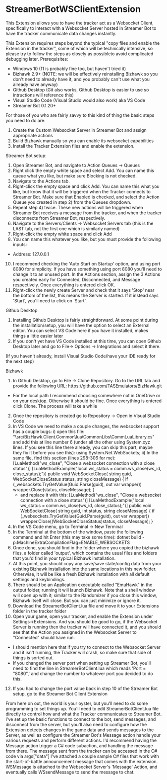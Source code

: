 # StreamerBotWSClientExtension
This Extension allows you to have the tracker act as a Websocket Client, specifically to interact with a Websocket Server hosted in Streamer Bot to have the tracker communicate data changes instantly.

This Extension requires steps beyond the typical "copy files and enable the Extension in the tracker", some of which will be technically intensive, so please try to follow the steps as closely as possibleto avoid complicated debugging later.
Prerequisites:
- Windows 10 (11 is probably fine too, but haven't tried it)
- Bizhawk 2.9+ (NOTE: we will be effectively reinstalling Bizhawk so you don't need to already have it, and you probably can't use what you already have anyway)
- Github Desktop (Git also works, Github Desktop is easier to use so intructions will reference this)
- Visual Studio Code (Visual Studio would also work) aka VS Code
- Streamer Bot 0.1.20+

For those of you who are fairly savvy to this kind of thing the basic steps you need to do are:
1) Create the Custom Websocket Server in Streamer Bot and assign appropriate actions
2) Build Bizhawk manually so you can enable its websocket capabilities
3) Install the Tracker Extension files and enable the extension.

Streamer Bot setup:
1) Open Streamer Bot, and navigate to Action Queues -> Queues
2) Right click the empty white space and select Add. You can name this queue what you like, but make sure Blocking is not checked.
3) Navigate to the Actions tab.
4) Right-click the empty space and click Add. You can name this what you like, but know that it will be triggered when the Tracker connects to Streamer Bot. Make sure that Enabled is checked, and select the Action Queue you created in step 2) from the Queues dropdown.
5) Repeat step 4) twice. These new actions will be triggered when Streamer Bot receives a message from the tracker, and when the tracker disconnects from Streamer Bot, respectively.
6) Navigate to the Servers/Clients -> Websocket Servers tab (this is the LAST tab, not the first one which is similarly named)
8) Right-click the empty white space and click Add
9) You can name this whatever you like, but you must provide the following inputs:
  - Address: 127.0.0.1
10) I recommend checking the 'Auto Start on Startup' option, and using port 8080 for simplicity. If you have something using port 8080 you'll need to change it to an unused port. In the Actions section, assign the 3 Actions you created early for Connected, Disconnected, and Message respectively. Once everything is entered click OK.
12) Right-click the newly create Server and check that it says 'Stop' near the bottom of the list, this means the Server is started. If it instead says 'Start', you'll need to click on 'Start'.

Github Desktop
1) Installing Github Desktop is fairly straightforward. At some point during the installation/setup, you will have the option to select an External editor. You can select VS Code here if you have it installed, makes things a little easier later
2) If you don't yet have VS Code installed at this time, you can open Github Desktop later and go to File-> Options -> Integrations and select it there.

(If you haven't already, install Visual Studio Code/have your IDE ready for the next step)

Bizhawk
1) In Github Desktop, go to File -> Clone Repository. Go to the URL tab and provide the following URL: https://github.com/TASEmulators/BizHawk.git
  - For the local path I recommend choosing somewhere not in OneDrive or on your desktop. Otherwise it should be fine. Once everything is entered click Clone. The process will take a while
2) Once the repository is created go to Repository -> Open in Visual Studio Code
3) In VS Code we need to make a couple changes, the websocket support has a couple bugs:
  i) open this file: "\src\BizHawk.Client.Common\lua\CommonLibs\CommLuaLibrary.cs" and add this at line number 6 (under all the other using System.xyz lines. If you see this line there already, you can skip this part, maybe they fix it before you see this):
  using System.Net.WebSockets;
  ii) In the same file, find this section (lines 298-306 for me):
    [LuaMethod("ws_close", "Close a websocket connection with a close status")]
		[LuaMethodExample("local ws_status = comm.ws_close(ws_id, close_status);")]
		public void WebSocketClose(
			string guid,
			WebSocketCloseStatus status,
			string closeMessage)
		{
			if (\_websockets.TryGetValue(Guid.Parse(guid), out var wrapper)) wrapper.Close(status, closeMessage);
		}
     - and replace it with this:
    [LuaMethod("ws_close", "Close a websocket connection with a close status")]
    [LuaMethodExample("local ws_status = comm.ws_close(ws_id, close_status);")]
		public void WebSocketClose(
			string guid,
			int status,
			string closeMessage)
		{
			if (\_websockets.TryGetValue(Guid.Parse(guid), out var wrapper)) wrapper.Close((WebSocketCloseStatus)status, closeMessage);
		}    
4) In the VS Code menu, go to Terminal -> New Terminal
5) In the Terminal at the bottom of the window, paste the following command and hit Enter (this may take some time):
dotnet build -p:MachineExtraCompilationFlag=ENABLE_WEBSOCKETS
6) Once done, you should find in the folder where you copied the bizhawk files, a folder called 'output', which contains the usual files and folders that you'd find in your typical Bizhawk installation.
7) At this point, you should copy any save/save state/config data from your existing Bizhawk installation into the same locations in this new folder. Otherwise, it will be like a fresh Bizhawk installation with all default settings and keybindings.
8) There should be an Application executable called "EmuHawk" in the output folder, running it will launch Bizhawk. Note that a shell window will open up with it; similar to the Randomizer if you close this window, Bizhawk itself will close. But you can just minimize or ignore it.
9) Download the StreamerBotClient.lua file and move it to your Extensions folder in the tracker folder
10) Open your game, open your tracker, and enable the Extension under Settings->Extensions. And you should be good to go, if the Websocket Server is running then the tracker will have connected it, and you should see that the Action you assigned in the Websocket Server to "Connected" should have run.
  - I should mention here that if you try to connect to the Websocket Server and it isn't running, the Tracker will crash, so make sure that side of things is sorted out.
  - If you changed the server port when setting up Streamer Bot, you'll need to find the line in StreamerBotClient.lua which reads 'Port = "8080",' and change the number to whatever port you decided to do this.
12) If you had to change the port value back in step 10 of the Streamer Bot setup, go to the Streamer Bot Client Extension

From here on out, the world is your oyster, but you'll need to do some programming to set things up. You'll need to edit StreamerBotClient.lua file directly to control how and what the Tracker communicates to Streamer Bot. I've set up the basic functions to connect to the bot, send messages, and disconnect from the server, but you'll also need to configure how the Extension detects changes in the game data and sends messages to the Server, as well as configure the Streamer Bot's Message action handle your various requests and perform different actions. I'd recommend having the Message action trigger a C# code subaction, and handling the message from there. The message sent from the tracker can be accessed in the C# code via args["data"]
I've attached a couple sample C# files that work with the start-of-battle announcement message that comes with the extension. WSMessage is attached to the Websocket Server's 'Message' Action, and eventually calls WSsendMessage to send the message to chat.
